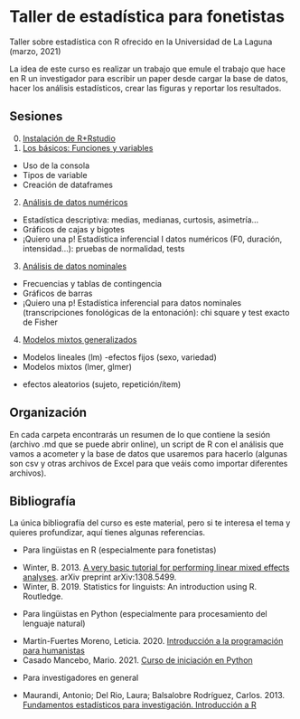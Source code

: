 # Taller de estadística para fonetistas
Taller sobre estadística con R ofrecido en la Universidad de La Laguna (marzo, 2021)

La idea de este curso es realizar un trabajo que emule el trabajo que hace en R un investigador para escribir un paper desde cargar la base de datos, hacer los análisis estadísticos, crear las figuras y reportar los resultados.

## Sesiones

0. [Instalación de R+Rstudio](0_antesDeClase/InstruccionesInstalacion.md)
1. [Los básicos: Funciones y variables](1_losBasicos/basicos.md)
* Uso de la consola
* Tipos de variable
* Creación de dataframes
2. [Análisis de datos numéricos](2_numéricos)
* Estadística descriptiva: medias, medianas, curtosis, asimetría…
* Gráficos de cajas y bigotes
* ¡Quiero una p! Estadística inferencial I datos numéricos (F0, duración, intensidad...): pruebas de normalidad, tests 

3. [Análisis de datos nominales](3_nominalLeon)
* Frecuencias y tablas de contingencia
* Gráficos de barras
* ¡Quiero una p! Estadística inferencial para datos nominales (transcripciones fonológicas de la entonación): chi square y test exacto de Fisher
4. [Modelos mixtos generalizados](4_modelosMixtos)
* Modelos lineales (lm)
-efectos fijos (sexo, variedad)
* Modelos mixtos (lmer, glmer)
- efectos aleatorios (sujeto, repetición/ítem)

## Organización
En cada carpeta encontrarás un resumen de lo que contiene la sesión (archivo .md que se puede abrir online), un script de R con el análisis que vamos a acometer y la base de datos que usaremos para hacerlo (algunas son csv y otras archivos de Excel para que veáis como importar diferentes archivos).


## Bibliografía
La única bibliografía del curso es este material, pero si te interesa el tema y quieres profundizar, aquí tienes algunas referencias.
- Para lingüistas en R (especialmente para fonetistas)
 * Winter, B. 2013. [A very basic tutorial for performing linear mixed effects analyses](http://www.bodowinter.com/uploads/1/2/9/3/129362560/bw_lme_tutorial2.pdf). arXiv preprint arXiv:1308.5499.
 * Winter, B. 2019. Statistics for linguists: An introduction using R. Routledge.
- Para lingüistas en Python (especialmente para procesamiento del lenguaje natural)
 * Martín-Fuertes Moreno, Leticia. 2020. [Introducción a la programación para humanistas](https://github.com/nimbusaeta/lingufriendly#nomenclatura-de-los-temas-y-ejercicios)
 * Casado Mancebo, Mario. 2021. [Curso de iniciación en Python](https://cursos.mcasado.org/cursos/curso-de-iniciación-en-python/)
- Para investigadores en general
 *  Maurandi, Antonio; Del Rio, Laura; Balsalobre Rodríguez, Carlos. 2013. [Fundamentos estadísticos para investigación. Introducción a R](https://gauss.inf.um.es/files/Fundamentos-estadisticos-para-investigacionIntroduccion-a-R.pdf)
